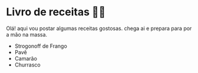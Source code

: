 # Livro de receitas :man_cook:

Olá! aqui vou postar algumas receitas gostosas. chega ai e prepara para por a mão na massa.

- Strogonoff de Frango
- Pavê
- Camarão
- Churrasco

